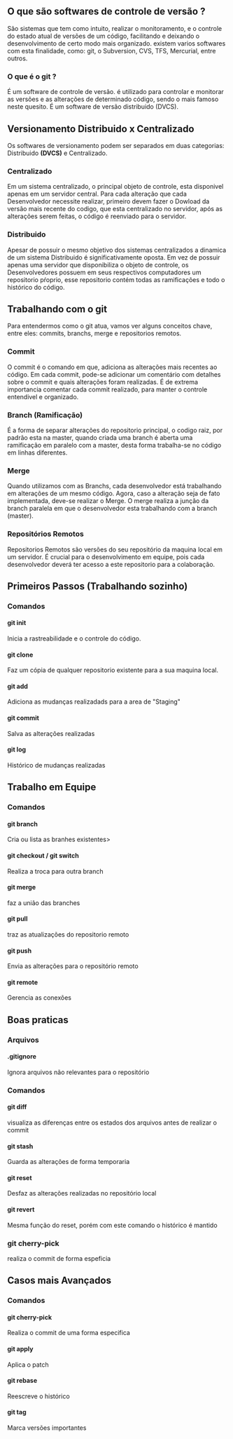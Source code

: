 ## O que são softwares de controle de versão ?

<p>
São sistemas que tem como intuito, realizar o monitoramento, e o controle
do estado atual de versões de um código, facilitando
e deixando o desenvolvimento de certo modo mais organizado.
existem varios softwares com esta finalidade, como:
git, o Subversion, CVS, TFS, Mercurial, entre outros.
</p>

### O que é o git ?

<p>
É um software de controle de versão. é utilizado para controlar e monitorar
as versões e as alterações de determinado código, sendo o mais famoso 
neste quesito. É um software de versão distribuido
(DVCS).
</p>

## Versionamento Distribuido x Centralizado

<p>Os softwares de versionamento podem ser separados em duas categorias: Distribuido <strong>(DVCS)</strong> e Centralizado. </p>


### Centralizado
<p>
Em um sistema centralizado, o principal 
objeto de controle, esta disponivel apenas em um servidor central. 
Para cada alteração que cada Desenvolvedor necessite realizar, primeiro
devem fazer o Dowload da versão mais recente do codigo, que esta centralizado
no servidor, após as alterações serem feitas, o código é reenviado para 
o servidor.
</p>

### Distribuido
<p>
Apesar de possuir o mesmo objetivo dos sistemas centralizados
a dinamica de um sistema Distribuido é significativamente oposta.
Em vez de possuir apenas uma servidor que disponibiliza o objeto
de controle, os Desenvolvedores possuem em seus respectivos computadores
um repositorio pŕoprio, esse repositorio contém todas as ramificações
e todo o histórico do código.
</p>

## Trabalhando com o git

<p>Para entendermos como o git atua, vamos ver alguns conceitos chave, entre
eles: commits, branchs, merge e repositorios remotos.</p>

### Commit

<p>O commit é o comando em que, adiciona as alterações mais recentes ao código.
Em cada commit, pode-se adicionar um comentário com detalhes sobre o commit
e quais alterações foram realizadas. É de extrema importancia comentar cada commit
realizado, para manter o controle entendivel e organizado.
</p>


### Branch (Ramificação)
<p>
É a forma de separar alterações do repositorio principal,
o codigo raiz, por padrão esta na master, quando criada uma branch
é aberta uma ramificação em paralelo com a master, desta forma
trabalha-se no código em linhas diferentes.
</p>

### Merge

<p>
Quando utilizamos com as Branchs, cada desenvolvedor está
trabalhando em alterações de um mesmo código. Agora, caso
a alteração seja de fato implementada, deve-se realizar o 
Merge. O merge realiza a junção da branch paralela em que 
o desenvolvedor esta trabalhando com a branch (master).
</p>

### Repositórios Remotos

Repositorios Remotos são versões do seu repositório da maquina local
em um servidor. É crucial para o desenvolvimento em equipe, pois
cada desenvolvedor deverá ter acesso a este repositorio para a 
colaboração.


## Primeiros Passos (Trabalhando sozinho)

### Comandos

#### git init
<p>Inicia a rastreabilidade e o controle do código.</p>

#### git clone
<p>Faz um cópia de qualquer repositorio existente para a sua maquina local.</p>

#### git add
<p>Adiciona as mudanças realizadads para a area de "Staging"</p>

#### git commit
<p>Salva as alterações realizadas</p>

#### git log
<p>Histórico de mudanças realizadas</p>


## Trabalho em Equipe

### Comandos

#### git branch
<p>Cria ou lista as branhes existentes></p>

#### git checkout / git switch
<p>Realiza a troca para outra branch</p>

#### git merge
<p>faz a união das branches</p>

#### git pull
<p>traz as atualizações do repositorio remoto</p>

#### git push
<p>Envia as alterações para o repositório remoto</p>

#### git remote
<p>Gerencia as conexões</p>

## Boas praticas

### Arquivos

#### .gitignore
<p>Ignora arquivos não relevantes para o repositório</p>

### Comandos

#### git diff
<p>visualiza as diferenças entre os estados dos arquivos
antes de realizar o commit</p>

#### git stash
<p>Guarda as alterações de forma temporaria</p>

#### git reset
<p> Desfaz as alterações realizadas no repositório local </p>

#### git revert
<p>Mesma função do reset, porém com este comando o histórico é mantido</p>

### git cherry-pick
<p>realiza o commit de forma espeficia</p>

## Casos mais Avançados

### Comandos

#### git cherry-pick
<p>Realiza o commit de uma forma especifica</p>

#### git apply
<p>Aplica o patch</p>

#### git rebase
<p>Reescreve o histórico</p>

#### git tag
<p>Marca versões importantes</p>



